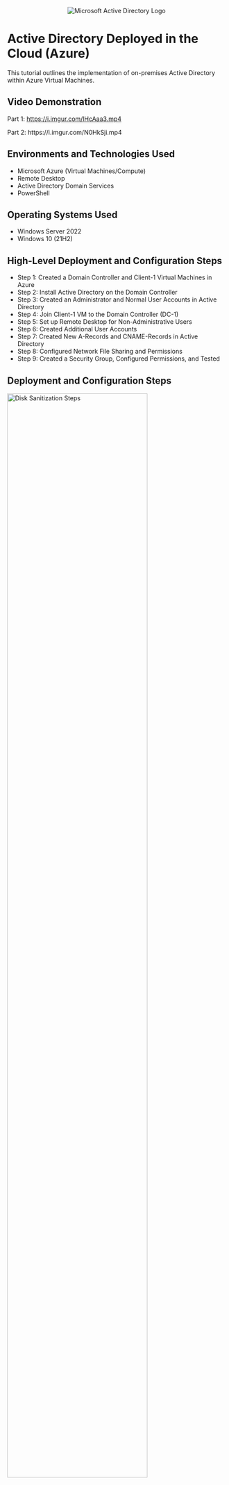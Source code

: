 <p align="center">
<img src="https://i.imgur.com/pU5A58S.png" alt="Microsoft Active Directory Logo"/>
</p>

<h1> Active Directory Deployed in the Cloud (Azure)</h1>
This tutorial outlines the implementation of on-premises Active Directory within Azure Virtual Machines.<br />


<h2>Video Demonstration</h2>

Part 1: https://i.imgur.com/lHcAaa3.mp4
<p>
Part 2: https://i.imgur.com/N0HkSji.mp4

<h2>Environments and Technologies Used</h2>

- Microsoft Azure (Virtual Machines/Compute)
- Remote Desktop
- Active Directory Domain Services
- PowerShell

<h2>Operating Systems Used </h2>

- Windows Server 2022
- Windows 10 (21H2)

<h2>High-Level Deployment and Configuration Steps</h2>

- Step 1: Created a Domain Controller and Client-1 Virtual Machines in Azure
- Step 2: Install Active Directory on the Domain Controller
- Step 3: Created an Administrator and Normal User Accounts in Active Directory
- Step 4: Join Client-1 VM to the Domain Controller (DC-1)
- Step 5: Set up Remote Desktop for Non-Administrative Users
- Step 6: Created Additional User Accounts
- Step 7: Created New A-Records and CNAME-Records in Active Directory
- Step 8: Configured Network File Sharing and Permissions 
- Step 9: Created a Security Group, Configured Permissions, and Tested 

<h2>Deployment and Configuration Steps</h2>

<p>
<img src="https://i.imgur.com/LOia10Q.png" height="80%" width="80%" alt="Disk Sanitization Steps"/>
</p>
<p>
 This is an image of me doing the initial set up for this project. I created two different virtual Machines in Azure. One with the Windows Server 2022 Data Center, the other on Windows 10 Pro, and set both up on the same v-net 
</p>
<br />

<p>
<img src="https://i.imgur.com/do1UNKO.png" height="80%" width="80%" alt="Disk Sanitization Steps"/>
</p>
<p>
 In the image above I am installing Active Directory onto DC-1. In the Server Manager I was able to configure the set up for Active Directory, under roles I installed the Active Directory Domain Services. I was able to promote DC-1 to a domain controller, adding a new foster I named my root domain "mydomain.com". I was  logged out and had to use the FQDN or fully qualified domain name of the user to get back in. 
</p>
<br />

<p>
<img src="https://i.imgur.com/mCtuS19.png" height="80%" width="80%" alt="Disk Sanitization Steps"/>
</p>
<p>
 Here I am creating Organizational Units named _EMPLOYEES and _ADMINS. I created a new admin user with the name of HaleyMS, configured their properties, and assigned them to the domain admins group in Active Directory. After creating the account I was successfully able to log in to the admin account on the DC-1 VM. 
</p>
<br />

<p>
<img src="https://i.imgur.com/cwYa4Qp.png" height="80%" width="80%" alt="Disk Sanitization Steps"/>
</p>
<p>
 The image above shows one of the steps I took to join Client-1's VM. Inside Azure I configured the NIC Private IP address for Client-1. I configured the DNS Server to "Custom" and set it to DC-1's Private Address, and restarted the Virtual MAchine. Signing back into Client-1 I had to use the FQDN (Fully Qualified Domain Name) of my domain.     
</p>
<br />

<p>
<img src="https://i.imgur.com/PnWvr01.png" height="80%" width="80%" alt="Disk Sanitization Steps"/>
</p>
<p>
 From inside Client-1 I was able to set up Remote Desktop access for the non-administrative user accounts. 
</p>
<br />

<p>
<img src="https://i.imgur.com/UlQwimI.png" height="80%" width="80%" alt="Disk Sanitization Steps"/>
</p>
<p>
 The image above is a screenshot I took while creating a bunch of additional users into Active Directory. In PowerShell ISE I was able to upload a script that included new users which were randomly configured. They were added into the _EMPLOYEES file created in Active Directory. I was able to establish a remote desktop connection of a few of the random user accounts and logged into Client-1's VM. 
</p>
<br />

<p>
<img src="https://i.imgur.com/nXYX790.png" height="80%" width="80%" alt="Disk Sanitization Steps"/>
</p>
<p>
 Here I am creating A-Records and CNAME-Records in Active Directory. I attempted to ping mainframe from Client-1 and did not get a response. I went into DC-1 and named an A-Record named mainframe, and connected it to DC-1's Private IPv4 Address. Going back to Client-1 I was able to successfully ping the mainframe. I went back to DC-1 and configured the mainframe A-Record to have an IP Address of 8.8.8.8 and attempted to ping the mainframe again from Client-1. After checkeing the DNS Cache I noticed the IP Address of 10.0.0.4 still reading for the mainframe. I flushed the DNS and attempted the ping again, I was able to successfully get the IP address of 8.8.8.8 I had configured the mainframe to. I than created a CNAME-Record called search and linked it to www.google.com. I was able to successfully ping "search" and get a response from the appropriate alias linked to the record.   
</p>
<br />

<p>
<img src="https://i.imgur.com/qU7vDVi.png" height="80%" width="80%" alt="Disk Sanitization Steps"/>
</p>
<p>
 This Image shows me creating one of four new files onto the (C:) drive of the domain controller (DC-1). The first file I created was titled Read-Access, which was accessible to the Domain Users, with read only permissions. The second was Write-Access, which was accessible to the Domain Users, with read and write permissions. The third file was titled No-Access, I gave the Domain Administrators access, and read and write permissions. The last file created was Accounting, for later use. After adding the files I logged onto Client-1 under a random user account to test the accessibility of the files created.  
</p>
<br />

<p>
<img src="https://i.imgur.com/5NRRXTl.png" height="80%" width="80%" alt="Disk Sanitization Steps"/>
</p>
<p>
 After assigning the random user account to the appropriate groups. I was successfully able to access the Accounting file, the read-access file, and write-access file shared over the network. I had given the randomly created user the permissions to view the documents by adding them to the ACCOUNTANTS group. 
</p>
<br />
